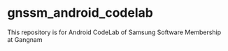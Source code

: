 gnssm_android_codelab
=====================

This repository is for Android CodeLab of Samsung Software Membership at Gangnam
